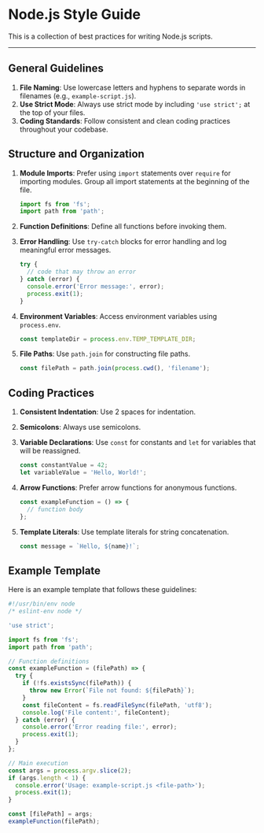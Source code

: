 # Node.js Style Guide

This is a collection of best practices for writing Node.js scripts.

---

## General Guidelines

1. **File Naming**: Use lowercase letters and hyphens to separate words in
   filenames (e.g., `example-script.js`).
2. **Use Strict Mode**: Always use strict mode by including `'use strict';` at
   the top of your files.
3. **Coding Standards**: Follow consistent and clean coding practices throughout
   your codebase.

## Structure and Organization

1. **Module Imports**: Prefer using `import` statements over `require` for
   importing modules. Group all import statements at the beginning of the file.

   ```javascript
   import fs from 'fs';
   import path from 'path';
   ```

2. **Function Definitions**: Define all functions before invoking them.

3. **Error Handling**: Use `try-catch` blocks for error handling and log
   meaningful error messages.

   ```javascript
   try {
     // code that may throw an error
   } catch (error) {
     console.error('Error message:', error);
     process.exit(1);
   }
   ```

4. **Environment Variables**: Access environment variables using `process.env`.

   ```javascript
   const templateDir = process.env.TEMP_TEMPLATE_DIR;
   ```

5. **File Paths**: Use `path.join` for constructing file paths.

   ```javascript
   const filePath = path.join(process.cwd(), 'filename');
   ```

## Coding Practices

1. **Consistent Indentation**: Use 2 spaces for indentation.
2. **Semicolons**: Always use semicolons.
3. **Variable Declarations**: Use `const` for constants and `let` for variables
   that will be reassigned.

   ```javascript
   const constantValue = 42;
   let variableValue = 'Hello, World!';
   ```

4. **Arrow Functions**: Prefer arrow functions for anonymous functions.

   ```javascript
   const exampleFunction = () => {
     // function body
   };
   ```

5. **Template Literals**: Use template literals for string concatenation.

   ```javascript
   const message = `Hello, ${name}!`;
   ```

## Example Template

Here is an example template that follows these guidelines:

```javascript
#!/usr/bin/env node
/* eslint-env node */

'use strict';

import fs from 'fs';
import path from 'path';

// Function definitions
const exampleFunction = (filePath) => {
  try {
    if (!fs.existsSync(filePath)) {
      throw new Error(`File not found: ${filePath}`);
    }
    const fileContent = fs.readFileSync(filePath, 'utf8');
    console.log('File content:', fileContent);
  } catch (error) {
    console.error('Error reading file:', error);
    process.exit(1);
  }
};

// Main execution
const args = process.argv.slice(2);
if (args.length < 1) {
  console.error('Usage: example-script.js <file-path>');
  process.exit(1);
}

const [filePath] = args;
exampleFunction(filePath);
```
